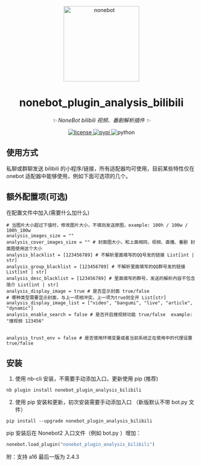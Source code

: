 <!--
 * @Author         : mengshouer
 * @Date           : 2021-03-16 00:00:00
 * @LastEditors    : mengshouer
 * @LastEditTime   : 2021-03-16 00:00:00
 * @Description    : None
 * @GitHub         : https://github.com/mengshouer/nonebot_plugin_analysis_bilibili
-->

<p align="center">
  <a href="https://v2.nonebot.dev/"><img src="https://v2.nonebot.dev/logo.png" width="200" height="200" alt="nonebot"></a>
</p>

<div align="center">

# nonebot_plugin_analysis_bilibili

_✨ NoneBot bilibili 视频、番剧解析插件 ✨_

</div>

<p align="center">
  <a href="https://raw.githubusercontent.com/cscs181/QQ-Github-Bot/master/LICENSE">
    <img src="https://img.shields.io/github/license/cscs181/QQ-Github-Bot.svg" alt="license">
  </a>
  <a href="https://pypi.python.org/pypi/nonebot-plugin-analysis-bilibili">
    <img src="https://img.shields.io/pypi/v/nonebot-plugin-analysis-bilibili.svg" alt="pypi">
  </a>
  <img src="https://img.shields.io/badge/python-3.8+-blue.svg" alt="python">
</p>

## 使用方式

私聊或群聊发送 bilibili 的小程序/链接，所有适配器均可使用，目前某些特性仅在 onebot 适配器中能够使用，例如下面可选项的几个。

## 额外配置项(可选)

在配置文件中加入(需要什么加什么)

```
# 当图片大小超过下值时，修改图片大小，不填则发送原图，example: 100h / 100w / 100h_100w
analysis_images_size = ""
analysis_cover_images_size = "" # 封面图大小，和上面相同，视频、直播、番剧 封面图使用这个大小
analysis_blacklist = [123456789] # 不解析里面填写的QQ号发的链接 List[int | str]
analysis_group_blacklist = [123456789] # 不解析里面填写的QQ群号发的链接 List[int | str]
analysis_desc_blacklist = [123456789] # 里面填写的群号，发送的解析内容不包含简介 List[int | str]
analysis_display_image = true # 是否显示封面 true/false
# 哪种类型需要显示封面，与上一项相冲突，上一项为true则全开 List[str]
analysis_display_image_list = ["video", "bangumi", "live", "article", "dynamic"]
analysis_enable_search = false # 是否开启搜视频功能 true/false  example: "搜视频 123456"


analysis_trust_env = false # 是否使用环境变量或者当前系统正在使用中的代理设置 true/false
```

## 安装

1. 使用 nb-cli 安装，不需要手动添加入口，更新使用 pip (推荐)

```
nb plugin install nonebot_plugin_analysis_bilibili
```

2. 使用 pip 安装和更新，初次安装需要手动添加入口 （新版默认不带 bot.py 文件）

```
pip install --upgrade nonebot_plugin_analysis_bilibili
```

pip 安装后在 Nonebot2 入口文件（例如 bot.py ）增加：

```python
nonebot.load_plugin("nonebot_plugin_analysis_bilibili")
```

附：支持 a16 最后一版为 2.4.3
